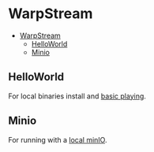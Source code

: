 # WarpStream

- [WarpStream](#warpstream)
  - [HelloWorld](#helloworld)
  - [Minio](#minio)

## HelloWorld

For local binaries install and [basic playing](HelloWorld.md).

## Minio

For running with a [local minIO](minio/README.md).
